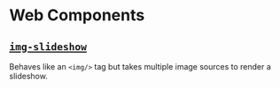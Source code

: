 # Web Components

## [`img-slideshow`](./packages/img-slideshow/readme.md)

Behaves like an `<img/>` tag but takes multiple image sources to render a slideshow.
